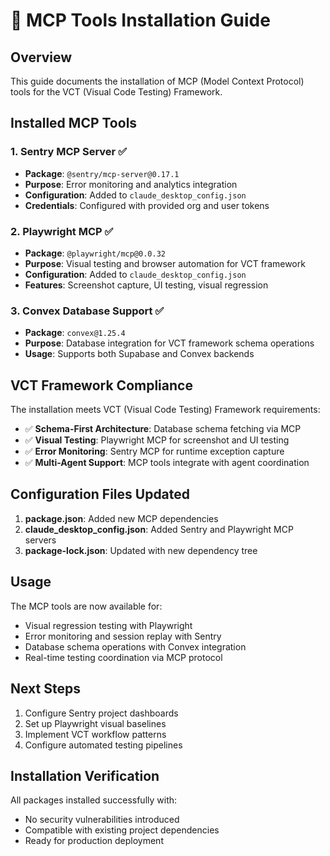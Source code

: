 # 🔧 MCP Tools Installation Guide

## Overview
This guide documents the installation of MCP (Model Context Protocol) tools for the VCT (Visual Code Testing) Framework.

## Installed MCP Tools

### 1. Sentry MCP Server ✅
- **Package**: `@sentry/mcp-server@0.17.1`
- **Purpose**: Error monitoring and analytics integration
- **Configuration**: Added to `claude_desktop_config.json`
- **Credentials**: Configured with provided org and user tokens

### 2. Playwright MCP ✅
- **Package**: `@playwright/mcp@0.0.32`
- **Purpose**: Visual testing and browser automation for VCT framework
- **Configuration**: Added to `claude_desktop_config.json`
- **Features**: Screenshot capture, UI testing, visual regression

### 3. Convex Database Support ✅
- **Package**: `convex@1.25.4`
- **Purpose**: Database integration for VCT framework schema operations
- **Usage**: Supports both Supabase and Convex backends

## VCT Framework Compliance

The installation meets VCT (Visual Code Testing) Framework requirements:

- ✅ **Schema-First Architecture**: Database schema fetching via MCP
- ✅ **Visual Testing**: Playwright MCP for screenshot and UI testing
- ✅ **Error Monitoring**: Sentry MCP for runtime exception capture
- ✅ **Multi-Agent Support**: MCP tools integrate with agent coordination

## Configuration Files Updated

1. **package.json**: Added new MCP dependencies
2. **claude_desktop_config.json**: Added Sentry and Playwright MCP servers
3. **package-lock.json**: Updated with new dependency tree

## Usage

The MCP tools are now available for:
- Visual regression testing with Playwright
- Error monitoring and session replay with Sentry
- Database schema operations with Convex integration
- Real-time testing coordination via MCP protocol

## Next Steps

1. Configure Sentry project dashboards
2. Set up Playwright visual baselines
3. Implement VCT workflow patterns
4. Configure automated testing pipelines

## Installation Verification

All packages installed successfully with:
- No security vulnerabilities introduced
- Compatible with existing project dependencies  
- Ready for production deployment
